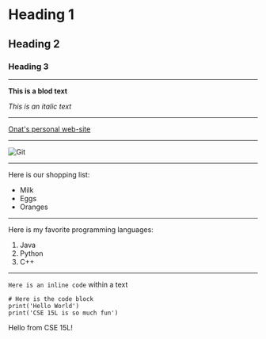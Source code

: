 # Heading 1 
## Heading 2
### Heading 3 

---

**This is a blod text** 

*This is an italic text*

---

[Onat's personal web-site](https://acsweb.ucsd.edu/~ogungor/)

---

![Git](https://git-scm.com/images/logos/downloads/Git-Icon-1788C.png)

---

Here is our shopping list:
* Milk
* Eggs
* Oranges

---

Here is my favorite programming languages:
1. Java
2. Python
3. C++

---

`Here is an inline code` within a text

```
# Here is the code block 
print('Hello World')
print('CSE 15L is so much fun')
```

Hello from CSE 15L! 
